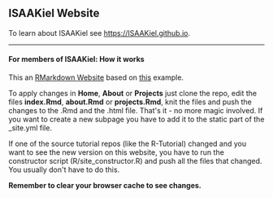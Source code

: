## ISAAKiel Website

To learn about ISAAKiel see https://ISAAKiel.github.io. 

***

#### For members of ISAAKiel: **How it works** 

This an [RMarkdown Website](http://rmarkdown.rstudio.com/rmarkdown_websites.html) based on [this](https://github.com/rstudio/rmarkdown-website) example.

To apply changes in **Home**, **About** or **Projects** just clone the repo, edit the files **index.Rmd**, **about.Rmd** or **projects.Rmd**, knit the files and push the changes to the .Rmd and the .html file. That's it - no more magic involved. 
If you want to create a new subpage you have to add it to the static part of the _site.yml file.

If one of the source tutorial repos (like the R-Tutorial) changed and you want to see the new version on this website, you have to run the constructor script (R/site_constructor.R) and push all the files that changed. You usually don't have to do this. 

**Remember to clear your browser cache to see changes.**
